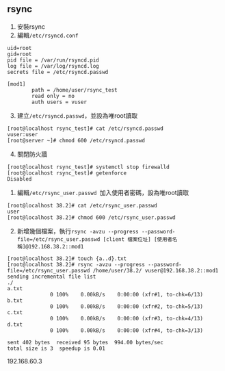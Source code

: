## rsync
1. 安裝rsync
2. 編輯`/etc/rsyncd.conf`
```
uid=root
gid=root
pid file = /var/run/rsyncd.pid
log file = /var/log/rsyncd.log
secrets file = /etc/rsyncd.passwd

[mod1]
        path = /home/user/rsync_test
        read only = no
        auth users = vuser
```
3. 建立`/etc/rsyncd.passwd`，並設為唯root讀取
```
[root@localhost rsync_test]# cat /etc/rsyncd.passwd
vuser:user
[root@server ~]# chmod 600 /etc/rsyncd.passwd
```
4. 關閉防火牆
```
[root@localhost rsync_test]# systemctl stop firewalld
[root@localhost rsync_test]# getenforce
Disabled
```



1. 編輯`/etc/rsync_user.passwd `加入使用者密碼，設為唯root讀取
```
[root@localhost 38.2]# cat /etc/rsync_user.passwd 
user
[root@localhost 38.2]# chmod 600 /etc/rsync_user.passwd 
```
2. 新增幾個檔案，執行`rsync -avzu --progress --password-file=/etc/rsync_user.passwd [client 檔案位址] [使用者名稱]@192.168.38.2::mod1`
```
[root@localhost 38.2]# touch {a..d}.txt
[root@localhost 38.2]# rsync -avzu --progress --password-file=/etc/rsync_user.passwd /home/user/38.2/ vuser@192.168.38.2::mod1
sending incremental file list
./
a.txt
              0 100%    0.00kB/s    0:00:00 (xfr#1, to-chk=6/13)
b.txt
              0 100%    0.00kB/s    0:00:00 (xfr#2, to-chk=5/13)
c.txt
              0 100%    0.00kB/s    0:00:00 (xfr#3, to-chk=4/13)
d.txt
              0 100%    0.00kB/s    0:00:00 (xfr#4, to-chk=3/13)

sent 402 bytes  received 95 bytes  994.00 bytes/sec
total size is 3  speedup is 0.01
```
192.168.60.3